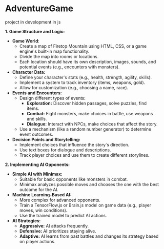 # AdventureGame

project in development in js



**1. Game Structure and Logic:**

* **Game World:**
    * Create a map of Firetop Mountain using HTML, CSS, or a game engine's built-in map functionality.
    * Divide the map into rooms or locations.
    * Each location should have its own description, images, sounds, and potential events (e.g., encounters with monsters).
* **Character Data:**
    * Define your character's stats (e.g., health, strength, agility, skills).
    * Implement a system to track inventory (items, weapons, gold).
    * Allow for customization (e.g., choosing a name, race).
* **Events and Encounters:**
    * Design different types of events:
        * **Exploration:** Discover hidden passages, solve puzzles, find items.
        * **Combat:** Fight monsters, make choices in battle, use weapons and skills.
        * **Dialogue:** Interact with NPCs, make choices that affect the story.
    * Use a mechanism (like a random number generator) to determine event outcomes.
* **Decision Points and Storytelling:**
    * Implement choices that influence the story's direction.
    * Use text boxes for dialogue and descriptions.
    * Track player choices and use them to create different storylines.

**2. Implementing AI Opponents:**

* **Simple AI with Minimax:**
    * Suitable for basic opponents like monsters in combat.
    * Minimax analyzes possible moves and chooses the one with the best outcome for the AI.
* **Machine Learning-Based AI:**
    * More complex for advanced opponents.
    * Train a TensorFlow.js or Brain.js model on game data (e.g., player moves, win conditions).
    * Use the trained model to predict AI actions.
* **AI Strategies:**
    * **Aggressive:** AI attacks frequently.
    * **Defensive:** AI prioritizes staying alive.
    * **Adaptive:** AI learns from past battles and changes its strategy based on player actions.